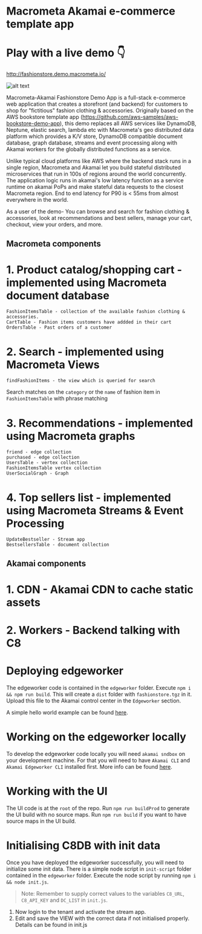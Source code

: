 # Macrometa Akamai e-commerce template app

# Play with a live demo 👇

http://fashionstore.demo.macrometa.io/

![alt text](https://github.com/Macrometacorp/tutorial-akamai-fashionstore/blob/master/ecommerce.png)

Macrometa-Akamai Fashionstore Demo App is a full-stack e-commerce web application that creates a storefront (and backend) for customers to shop for "fictitious" fashion clothing & accessories. Originally based on the AWS bookstore template app (https://github.com/aws-samples/aws-bookstore-demo-app), this demo replaces all AWS services like DynamoDB, Neptune, elastic search, lambda etc with Macrometa's geo distributed data platform which provides a K/V store, DynamoDB compatible document database, graph database, streams and event processing along with Akamai workers for the globally distributed functions as a service.

Unlike typical cloud platforms like AWS where the backend stack runs in a single region, Macrometa and Akamai let you build stateful distributed microservices that run in 100s of regions around the world concurrently. The application logic runs in akamai's low latency function as a service runtime on akamai PoPs and make stateful data requests to the closest Macrometa region. End to end latency for P90 is < 55ms from almost everywhere in the world.

As a user of the demo- You can browse and search for fashion clothing & accessories, look at recommendations and best sellers, manage your cart, checkout, view your orders, and more.

## Macrometa components

# 1. Product catalog/shopping cart - implemented using Macrometa document database

```
FashionItemsTable - collection of the available fashion clothing & accessories.
CartTable - Fashion items customers have addded in their cart
OrdersTable - Past orders of a customer
```

# 2. Search - implemented using Macrometa Views

```
findFashionItems - the view which is queried for search
```

Search matches on the `category` or the `name` of fashion item in `FashionItemsTable` with phrase matching

# 3. Recommendations - implemented using Macrometa graphs

```
friend - edge collection
purchased - edge collection
UsersTable - vertex collection
FashionItemsTable vertex collection
UserSocialGraph - Graph
```

# 4. Top sellers list - implemented using Macrometa Streams & Event Processing

```
UpdateBestseller - Stream app
BestsellersTable - document collection
```

## Akamai components

# 1. CDN - Akamai CDN to cache static assets

# 2. Workers - Backend talking with C8

# Deploying edgeworker

The edgeworker code is contained in the `edgeworker` folder.
Execute `npm i && npm run build`. This will create a `dist` folder with `fashionstore.tgz` in it. Upload this file to the Akamai control center in the `Edgeworker` section.

A simple hello world example can be found [here](https://learn.akamai.com/en-us/webhelp/edgeworkers/edgeworkers-getting-started-guide/GUID-F8628BC2-8F3A-4E42-B215-DD650ACFF292.html).

# Working on the edgeworker locally

To develop the edgeworker code locally you will need `akamai sndbox` on your development machine. For that you will need to have `Akamai CLI` and `Akamai Edgeworker CLI` installed first.
More info can be found [here](https://developer.akamai.com/cli).

# Working with the UI
The UI code is at the `root` of the repo. Run `npm run buildProd` to generate the UI build with no source maps. Run `npm run build` if you want to have source maps in the UI build.

# Initialising C8DB with init data

Once you have deployed the edgeworker successfully, you will need to initialize some init data. There is a simple node script in `init-script` folder contained in the `edgeworker` folder. Execute the node script by running `npm i && node init.js`.

> Note: Remember to supply correct values to the variables `C8_URL`, `C8_API_KEY` and `DC_LIST` in `init.js`.

1. Now login to the tenant and activate the stream app.
2. Edit and save the VIEW with the correct data if not initialised properly. Details can be found in init.js